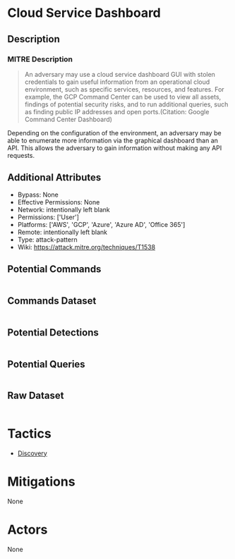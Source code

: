 
# Cloud Service Dashboard

## Description

### MITRE Description

> An adversary may use a cloud service dashboard GUI with stolen credentials to gain useful information from an operational cloud environment, such as specific services, resources, and features. For example, the GCP Command Center can be used to view all assets, findings of potential security risks, and to run additional queries, such as finding public IP addresses and open ports.(Citation: Google Command Center Dashboard)

Depending on the configuration of the environment, an adversary may be able to enumerate more information via the graphical dashboard than an API. This allows the adversary to gain information without making any API requests.

## Additional Attributes

* Bypass: None
* Effective Permissions: None
* Network: intentionally left blank
* Permissions: ['User']
* Platforms: ['AWS', 'GCP', 'Azure', 'Azure AD', 'Office 365']
* Remote: intentionally left blank
* Type: attack-pattern
* Wiki: https://attack.mitre.org/techniques/T1538

## Potential Commands

```

```

## Commands Dataset

```

```

## Potential Detections

```json

```

## Potential Queries

```json

```

## Raw Dataset

```json

```

# Tactics


* [Discovery](../tactics/Discovery.md)


# Mitigations

None

# Actors

None
